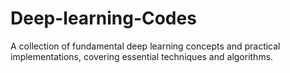# Deep-learning-Codes
A collection of fundamental deep learning concepts and practical implementations, covering essential techniques and algorithms.
